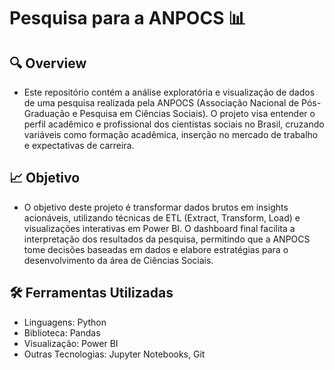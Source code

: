 # Pesquisa para a ANPOCS 📊

## 🔍 Overview
- Este repositório contém a análise exploratória e visualização de dados de uma pesquisa realizada pela ANPOCS (Associação Nacional de Pós-Graduação e Pesquisa em Ciências Sociais). O projeto visa entender o perfil acadêmico e profissional dos cientistas sociais no Brasil, cruzando variáveis como formação acadêmica, inserção no mercado de trabalho e expectativas de carreira.

## 📈 Objetivo
- O objetivo deste projeto é transformar dados brutos em insights acionáveis, utilizando técnicas de ETL (Extract, Transform, Load) e visualizações interativas em Power BI. O dashboard final facilita a interpretação dos resultados da pesquisa, permitindo que a ANPOCS tome decisões baseadas em dados e elabore estratégias para o desenvolvimento da área de Ciências Sociais.

## 🛠 Ferramentas Utilizadas
- Linguagens: Python
- Biblioteca: Pandas
- Visualização: Power BI
- Outras Tecnologias: Jupyter Notebooks, Git
